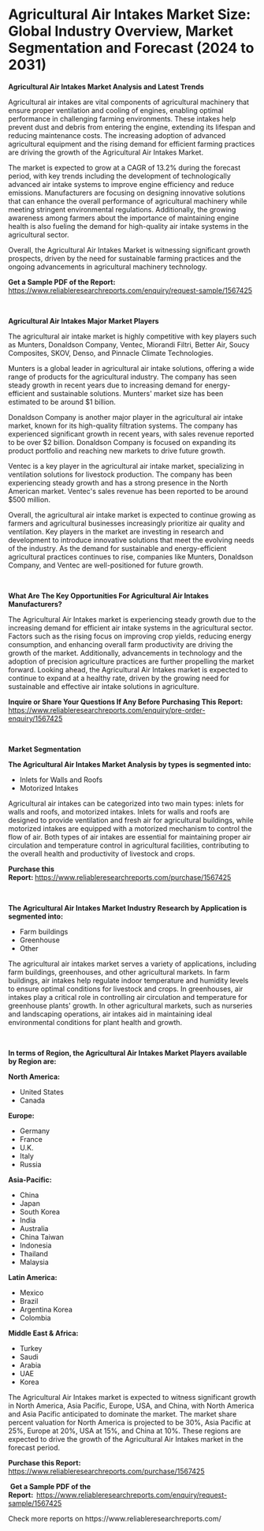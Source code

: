 <p><h1>Agricultural Air Intakes Market Size: Global Industry Overview, Market Segmentation and Forecast (2024 to 2031)</h1></p><p><strong>Agricultural Air Intakes Market Analysis and Latest Trends</strong></p>
<p><p>Agricultural air intakes are vital components of agricultural machinery that ensure proper ventilation and cooling of engines, enabling optimal performance in challenging farming environments. These intakes help prevent dust and debris from entering the engine, extending its lifespan and reducing maintenance costs. The increasing adoption of advanced agricultural equipment and the rising demand for efficient farming practices are driving the growth of the Agricultural Air Intakes Market.</p><p>The market is expected to grow at a CAGR of 13.2% during the forecast period, with key trends including the development of technologically advanced air intake systems to improve engine efficiency and reduce emissions. Manufacturers are focusing on designing innovative solutions that can enhance the overall performance of agricultural machinery while meeting stringent environmental regulations. Additionally, the growing awareness among farmers about the importance of maintaining engine health is also fueling the demand for high-quality air intake systems in the agricultural sector.</p><p>Overall, the Agricultural Air Intakes Market is witnessing significant growth prospects, driven by the need for sustainable farming practices and the ongoing advancements in agricultural machinery technology.</p></p>
<p><strong>Get a Sample PDF of the Report:&nbsp;</strong> <a href="https://www.reliableresearchreports.com/enquiry/request-sample/1567425">https://www.reliableresearchreports.com/enquiry/request-sample/1567425</a></p>
<p>&nbsp;</p>
<p><strong>Agricultural Air Intakes Major Market Players</strong></p>
<p><p>The agricultural air intake market is highly competitive with key players such as Munters, Donaldson Company, Ventec, Miorandi Filtri, Better Air, Soucy Composites, SKOV, Denso, and Pinnacle Climate Technologies. </p><p>Munters is a global leader in agricultural air intake solutions, offering a wide range of products for the agricultural industry. The company has seen steady growth in recent years due to increasing demand for energy-efficient and sustainable solutions. Munters' market size has been estimated to be around $1 billion.</p><p>Donaldson Company is another major player in the agricultural air intake market, known for its high-quality filtration systems. The company has experienced significant growth in recent years, with sales revenue reported to be over $2 billion. Donaldson Company is focused on expanding its product portfolio and reaching new markets to drive future growth.</p><p>Ventec is a key player in the agricultural air intake market, specializing in ventilation solutions for livestock production. The company has been experiencing steady growth and has a strong presence in the North American market. Ventec's sales revenue has been reported to be around $500 million.</p><p>Overall, the agricultural air intake market is expected to continue growing as farmers and agricultural businesses increasingly prioritize air quality and ventilation. Key players in the market are investing in research and development to introduce innovative solutions that meet the evolving needs of the industry. As the demand for sustainable and energy-efficient agricultural practices continues to rise, companies like Munters, Donaldson Company, and Ventec are well-positioned for future growth.</p></p>
<p>&nbsp;</p>
<p><strong>What Are The Key Opportunities For Agricultural Air Intakes Manufacturers?</strong></p>
<p><p>The Agricultural Air Intakes market is experiencing steady growth due to the increasing demand for efficient air intake systems in the agricultural sector. Factors such as the rising focus on improving crop yields, reducing energy consumption, and enhancing overall farm productivity are driving the growth of the market. Additionally, advancements in technology and the adoption of precision agriculture practices are further propelling the market forward. Looking ahead, the Agricultural Air Intakes market is expected to continue to expand at a healthy rate, driven by the growing need for sustainable and effective air intake solutions in agriculture.</p></p>
<p><strong>Inquire or Share Your Questions If Any Before Purchasing This Report:</strong> <a href="https://www.reliableresearchreports.com/enquiry/pre-order-enquiry/1567425">https://www.reliableresearchreports.com/enquiry/pre-order-enquiry/1567425</a></p>
<p>&nbsp;</p>
<p><strong>Market Segmentation</strong></p>
<p><strong>The Agricultural Air Intakes Market Analysis by types is segmented into:</strong></p>
<p><ul><li>Inlets for Walls and Roofs</li><li>Motorized Intakes</li></ul></p>
<p><p>Agricultural air intakes can be categorized into two main types: inlets for walls and roofs, and motorized intakes. Inlets for walls and roofs are designed to provide ventilation and fresh air for agricultural buildings, while motorized intakes are equipped with a motorized mechanism to control the flow of air. Both types of air intakes are essential for maintaining proper air circulation and temperature control in agricultural facilities, contributing to the overall health and productivity of livestock and crops.</p></p>
<p><strong>Purchase this Report:&nbsp;</strong><a href="https://www.reliableresearchreports.com/purchase/1567425">https://www.reliableresearchreports.com/purchase/1567425</a></p>
<p>&nbsp;</p>
<p><strong>The Agricultural Air Intakes Market Industry Research by Application is segmented into:</strong></p>
<p><ul><li>Farm buildings</li><li>Greenhouse</li><li>Other</li></ul></p>
<p><p>The agricultural air intakes market serves a variety of applications, including farm buildings, greenhouses, and other agricultural markets. In farm buildings, air intakes help regulate indoor temperature and humidity levels to ensure optimal conditions for livestock and crops. In greenhouses, air intakes play a critical role in controlling air circulation and temperature for greenhouse plants' growth. In other agricultural markets, such as nurseries and landscaping operations, air intakes aid in maintaining ideal environmental conditions for plant health and growth.</p></p>
<p>&nbsp;</p>
<p><strong>In terms of Region, the Agricultural Air Intakes Market Players available by Region are:</strong></p>
<p>
    <p> <strong> North America: </strong>
        <ul>
            <li>United States</li>
            <li>Canada</li>
        </ul>
        </p> 
    <p> <strong> Europe: </strong>
        <ul>
            <li>Germany</li>
            <li>France</li>
            <li>U.K.</li>
            <li>Italy</li>
            <li>Russia</li>
        </ul>
        </p> 
    <p> <strong> Asia-Pacific: </strong>
        <ul>
            <li>China</li>
            <li>Japan</li>
            <li>South Korea</li>
            <li>India</li>
            <li>Australia</li>
            <li>China Taiwan</li>
            <li>Indonesia</li>
            <li>Thailand</li>
            <li>Malaysia</li>
        </ul>
        </p> 
    <p> <strong> Latin America: </strong>
        <ul>
            <li>Mexico</li>
            <li>Brazil</li>
            <li>Argentina Korea</li>
            <li>Colombia</li>
        </ul>
        </p> 
    <p> <strong> Middle East & Africa: </strong>
        <ul>
            <li>Turkey</li>
            <li>Saudi</li>
            <li>Arabia</li>
            <li>UAE</li>
            <li>Korea</li>
        </ul>
    </p>
    </p>
<p><p>The Agricultural Air Intakes market is expected to witness significant growth in North America, Asia Pacific, Europe, USA, and China, with North America and Asia Pacific anticipated to dominate the market. The market share percent valuation for North America is projected to be 30%, Asia Pacific at 25%, Europe at 20%, USA at 15%, and China at 10%. These regions are expected to drive the growth of the Agricultural Air Intakes market in the forecast period.</p></p>
<p><strong>Purchase this Report: </strong><a href="https://www.reliableresearchreports.com/purchase/1567425">https://www.reliableresearchreports.com/purchase/1567425</a></p>
<p>&nbsp;<strong>Get a Sample PDF of the Report:&nbsp;&nbsp;</strong><a href="https://www.reliableresearchreports.com/enquiry/request-sample/1567425">https://www.reliableresearchreports.com/enquiry/request-sample/1567425</a></p>
<p><strong></strong></p>
<p>Check more reports on https://www.reliableresearchreports.com/</p>